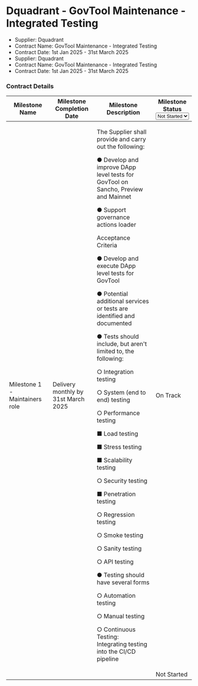 # Dquadrant - GovTool Maintenance - Integrated Testing

* Supplier: Dquadrant
* Contract Name: GovTool Maintenance - Integrated Testing
* Contract Date: 1st Jan 2025 - 31st March 2025
* Supplier: Dquadrant
* Contract Name: GovTool Maintenance - Integrated Testing
* Contract Date: 1st Jan 2025 - 31st March 2025

### Contract Details

<table data-full-width="true"><thead><tr><th width="192">Milestone Name</th><th width="191">Milestone Completion Date</th><th width="440">Milestone Description</th><th>Milestone Status<select><option value="tuQZQU0qZdoU" label="Not Started" color="blue"></option><option value="egD9AGmh1U3S" label="On Track" color="blue"></option><option value="Re3cd2eP2WaH" label="Complete" color="blue"></option><option value="bEAnsa2nIuMk" label="Delayed" color="blue"></option></select></th></tr></thead><tbody><tr><td>Milestone 1 - Maintainers role</td><td>Delivery monthly by 31st March 2025</td><td><p>The Supplier shall provide and carry out the following: </p><p>● Develop and improve DApp level tests for GovTool on Sancho, Preview and Mainnet </p><p>● Support governance actions loader </p><p></p><p>Acceptance Criteria </p><p>● Develop and execute DApp level tests for GovTool </p><p>● Potential additional services or tests are identified and documented </p><p>● Tests should include, but aren't limited to, the following: </p><p>  ○ Integration testing</p><p>  ○ System (end to end) testing</p><p>  ○ Performance testing </p><p>     ■ Load testing </p><p>     ■ Stress testing </p><p>     ■ Scalability testing</p><p> ○ Security testing </p><p>     ■ Penetration testing </p><p> ○ Regression testing</p><p> ○ Smoke testing </p><p> ○ Sanity testing</p><p> ○ API testing </p><p>● Testing should have several forms </p><p> ○ Automation testing</p><p> ○ Manual testing</p><p> ○ Continuous Testing: Integrating testing into the CI/CD pipeline</p></td><td><span data-option="egD9AGmh1U3S">On Track</span></td></tr><tr><td> </td><td></td><td></td><td><span data-option="tuQZQU0qZdoU">Not Started</span></td></tr></tbody></table>
